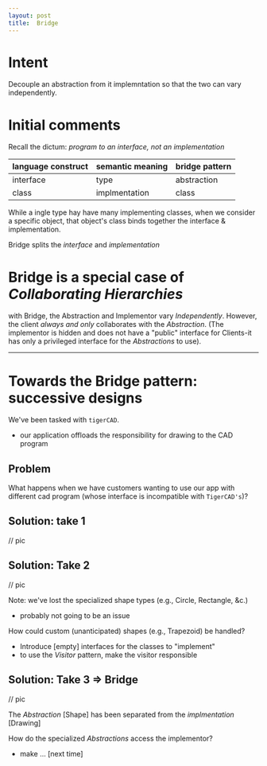 ```yaml
---
layout: post
title:  Bridge
---
```


# Intent
Decouple an abstraction from it implemntation so that the two can vary
independently.

# Initial comments  
Recall the dictum: _program to an interface, not an implementation_   
   
| language construct     |    semantic meaning      | bridge pattern |
|------------------------|--------------------------|----------------| 
|interface               | type                     | abstraction    | 
|class                   | implmentation            | class          | 

While a ingle type hay have many implementing classes, when we consider a
specific object, that object's class binds together the interface &
implementation.

Bridge splits the _interface_ and _implementation_ 

# Bridge is a special case of _Collaborating Hierarchies_  
with Bridge, the Abstraction and Implementor vary *Independently*. However, the
client _always and only_ collaborates with the _Abstraction_. (The implementor
is hidden and does not have a "public" interface for Clients-it has only a
privileged interface for the _Abstractions_ to use).

--------

# Towards the Bridge pattern: successive designs   
We've been tasked with `tigerCAD`.
  
*  our application offloads the responsibility for drawing to the CAD program

## Problem
What happens when we have customers wanting to use our app with different cad
program (whose interface is incompatible with `TigerCAD's`)?

## Solution: take 1

// pic  

## Solution: Take 2
// pic

Note: we've lost the specialized shape types (e.g., Circle, Rectangle, &c.)  
* probably not going to be an issue

How could custom (unanticipated) shapes (e.g., Trapezoid) be handled?
* Introduce [empty] interfaces for the classes to "implement"
* to use the _Visitor_ pattern, make the visitor responsible   

## Solution: Take 3  => Bridge

// pic
  
The _Abstraction_ [Shape] has been separated from the _implmentation_ [Drawing]

How do the specialized _Abstractions_ access the implementor?  
* make ... [next time]
